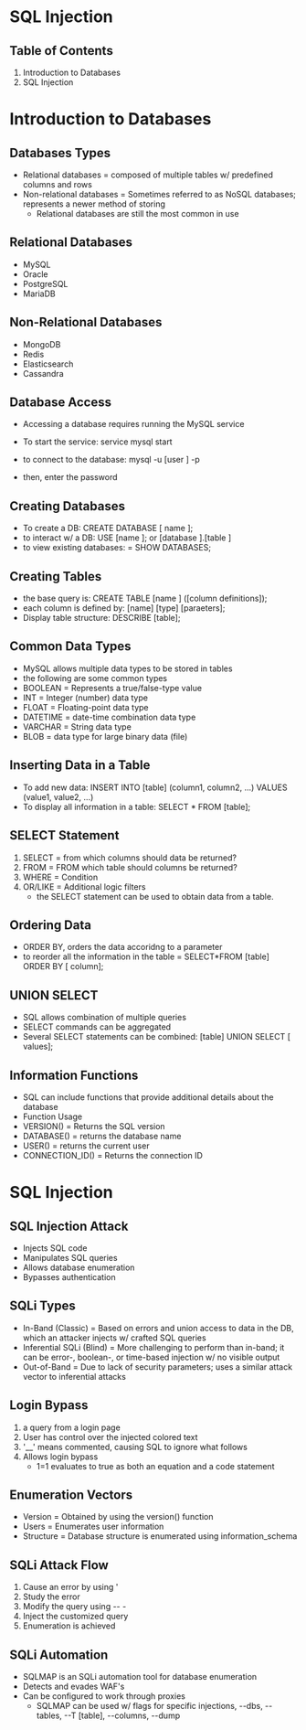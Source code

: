 # SQL Injection
## Table of Contents
1. Introduction to Databases
2. SQL Injection
# Introduction to Databases
## Databases Types
- Relational databases = composed of multiple tables w/ predefined columns and rows
- Non-relational databases = Sometimes referred to as NoSQL databases; represents a newer method of storing
    - Relational databases are still the most common in use
## Relational Databases
- MySQL
- Oracle
- PostgreSQL
- MariaDB
## Non-Relational Databases
- MongoDB
- Redis
- Elasticsearch
- Cassandra
## Database Access
- Accessing a database requires running the MySQL service
- To start the service: service mysql start

- to connect to the database: mysql -u [user ] -p
- then, enter the password
## Creating Databases
- To create a DB: CREATE DATABASE [ name ];
- to interact w/ a DB: USE [name ]; or [database ].[table ]
- to view existing databases: = SHOW DATABASES;
## Creating Tables
- the base query is: CREATE TABLE [name ] ([column definitions]);
- each column is defined by: [name] [type] [paraeters];
- Display table structure: DESCRIBE [table];
## Common Data Types
- MySQL allows multiple data types to be stored in tables
- the following are some common types
- BOOLEAN = Represents a true/false-type value
- INT = Integer (number) data type
- FLOAT = Floating-point data type
- DATETIME = date-time combination data type
- VARCHAR = String data type
- BLOB = data type for large binary data (file)
## Inserting Data in a Table
- To add new data: INSERT INTO [table] (column1, column2, ...) VALUES (value1, value2, ...)
- To display all information in a table: SELECT * FROM [table];
## SELECT Statement
1. SELECT = from which columns should data be returned?
2. FROM = FROM which table should columns be returned?
3. WHERE = Condition
4. OR/LIKE = Additional logic filters
    - the SELECT statement can be used to obtain data from a table.
## Ordering Data
- ORDER BY, orders the data accoridng to a parameter
- to reorder all the information in the table = SELECT*FROM [table] ORDER BY [ column];
## UNION SELECT
- SQL allows combination of multiple queries
- SELECT commands can be aggregated
- Several SELECT statements can be combined: [table] UNION SELECT [ values];
## Information Functions
- SQL can include functions that provide additional details about the database
- Function     Usage
- VERSION() = Returns the SQL version
- DATABASE() = returns the database name
- USER() = returns the current user
- CONNECTION_ID() = Returns the connection ID
# SQL Injection
## SQL Injection Attack
- Injects SQL code
- Manipulates SQL queries
- Allows database enumeration
- Bypasses authentication
## SQLi Types
- In-Band (Classic) = Based on errors and union access to data in the DB, which an attacker injects w/ crafted SQL queries
- Inferential SQLi (Blind) = More challenging to perform than in-band; it can be error-, boolean-, or time-based injection w/ no visible output
- Out-of-Band = Due to lack of security parameters; uses a similar attack vector to inferential attacks
## Login Bypass
1. a query from a login page
2. User has control over the injected colored text
3. '__' means commented, causing SQL to ignore what follows
4. Allows login bypass
    - 1=1 evaluates to true as both an equation and a code statement
## Enumeration Vectors
- Version = Obtained by using the version() function
- Users = Enumerates user information
- Structure = Database structure is enumerated using information_schema
## SQLi Attack Flow
1. Cause an error by using '
2. Study the error
3. Modify the query using -- -
4. Inject the customized query
5. Enumeration is achieved
## SQLi Automation
- SQLMAP is an SQLi automation tool for database enumeration
- Detects and evades WAF's
- Can be configured to work through proxies
    - SQLMAP can be used w/ flags for specific injections, --dbs, --tables, --T [table], --columns, --dump
